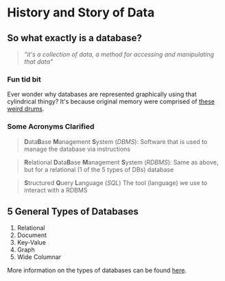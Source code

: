 # History and Story of Data

## So what exactly is a database?
> *"it's a collection of data, a method for accessing and manipulating that data"*

### Fun tid bit
Ever wonder why databases are represented graphically using that cylindrical thingy? It's because original memory were comprised of [these weird drums](https://stackoverflow.com/questions/2822650/why-is-a-database-always-represented-with-a-cylinder).

### Some Acronyms Clarified
>**D**ata**B**ase **M**anagement **S**ystem (*DBMS*):
Software that is used to manage the database via instructions

> **R**elational **D**ata**B**ase **M**anagement **S**ystem (*RDBMS*):
Same as above, but for a relational (1 of the 5 types of DBs) database

> **S**tructured **Q**uery **L**anguage (*SQL*)
The tool (language) we use to interact with a RDBMS

## 5 General Types of Databases
1. Relational
2. Document
3. Key-Value
4. Graph
5. Wide Columnar

More information on the types of databases can be found [here](https://www.ibm.com/cloud/blog/brief-overview-database-landscape).

